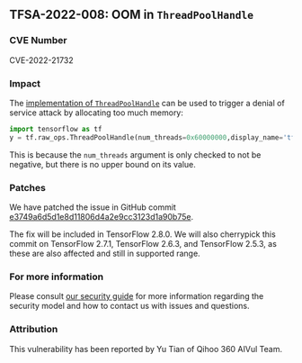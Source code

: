 ## TFSA-2022-008: OOM in `ThreadPoolHandle`

### CVE Number
CVE-2022-21732

### Impact
The [implementation of `ThreadPoolHandle`](https://github.com/tensorflow/tensorflow/blob/5100e359aef5c8021f2e71c7b986420b85ce7b3d/tensorflow/core/kernels/data/experimental/threadpool_dataset_op.cc#L79-L135) can be used to trigger a denial of service attack by allocating too much memory:

```python
import tensorflow as tf
y = tf.raw_ops.ThreadPoolHandle(num_threads=0x60000000,display_name='tf')
```

This is because the `num_threads` argument is only checked to not be negative, but there is no upper bound on its value.

### Patches
We have patched the issue in GitHub commit [e3749a6d5d1e8d11806d4a2e9cc3123d1a90b75e](https://github.com/tensorflow/tensorflow/commit/e3749a6d5d1e8d11806d4a2e9cc3123d1a90b75e).

The fix will be included in TensorFlow 2.8.0. We will also cherrypick this commit on TensorFlow 2.7.1, TensorFlow 2.6.3, and TensorFlow 2.5.3, as these are also affected and still in supported range.

### For more information
Please consult [our security guide](https://github.com/tensorflow/tensorflow/blob/master/SECURITY.md) for more information regarding the security model and how to contact us with issues and questions.

### Attribution
This vulnerability has been reported by Yu Tian of Qihoo 360 AIVul Team.
